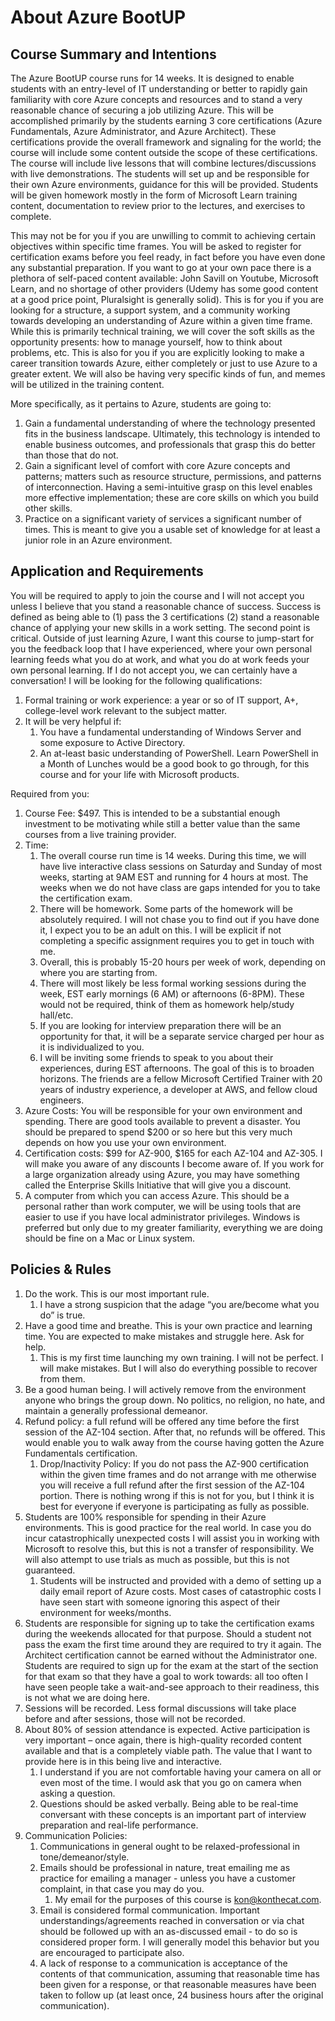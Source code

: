 # About Azure BootUP
## Course Summary and Intentions

The Azure BootUP course runs for 14 weeks. It is designed to enable students with an entry-level of IT understanding or better to rapidly gain familiarity with core Azure concepts and resources and to stand a very reasonable chance of securing a job utilizing Azure. This will be accomplished primarily by the students earning 3 core certifications (Azure Fundamentals, Azure Administrator, and Azure Architect). These certifications provide the overall framework and signaling for the world; the course will include some content outside the scope of these certifications. The course will include live lessons that will combine lectures/discussions with live demonstrations. The students will set up and be responsible for their own Azure environments, guidance for this will be provided. Students will be given homework mostly in the form of Microsoft Learn training content, documentation to review prior to the lectures, and exercises to complete.

This may not be for you if you are unwilling to commit to achieving certain objectives within specific time frames. You will be asked to register for certification exams before you feel ready, in fact before you have even done any substantial preparation. If you want to go at your own pace there is a plethora of self-paced content available: John Savill on Youtube, Microsoft Learn, and no shortage of other providers (Udemy has some good content at a good price point, Pluralsight is generally solid). 
This is for you if you are looking for a structure, a support system, and a community working towards developing an understanding of Azure within a given time frame. While this is primarily technical training, we will cover the soft skills as the opportunity presents: how to manage yourself, how to think about problems, etc. This is also for you if you are explicitly looking to make a career transition towards Azure, either completely or just to use Azure to a greater extent. We will also be having very specific kinds of fun, and memes will be utilized in the training content.

More specifically, as it pertains to Azure, students are going to: 
1.	Gain a fundamental understanding of where the technology presented fits in the business landscape. Ultimately, this technology is intended to enable business outcomes, and professionals that grasp this do better than those that do not. 
2.	Gain a significant level of comfort with core Azure concepts and patterns; matters such as resource structure, permissions, and patterns of interconnection. Having a semi-intuitive grasp on this level enables more effective implementation; these are core skills on which you build other skills. 
3.	Practice on a significant variety of services a significant number of times. This is meant to give you a usable set of knowledge for at least a junior role in an Azure environment.

## Application and Requirements
You will be required to apply to join the course and I will not accept you unless I believe that you stand a reasonable chance of success. Success is defined as being able to (1) pass the 3 certifications (2) stand a reasonable chance of applying your new skills in a work setting. The second point is critical. Outside of just learning Azure, I want this course to jump-start for you the feedback loop that I have experienced, where your own personal learning feeds what you do at work, and what you do at work feeds your own personal learning. If I do not accept you, we can certainly have a conversation!
I will be looking for the following qualifications:
1.	Formal training or work experience: a year or so of IT support, A+, college-level work relevant to the subject matter.
2.	It will be very helpful if: 
    1.	You have a fundamental understanding of Windows Server and some exposure to Active Directory. 
    2.	An at-least basic understanding of PowerShell. Learn PowerShell in a Month of Lunches would be a good book to go through, for this course and for your life with Microsoft products.

Required from you: 
1.	Course Fee: $497. This is intended to be a substantial enough investment to be motivating while still a better value than the same courses from a live training provider.
2.	Time:
    1.	The overall course run time is 14 weeks. During this time, we will have live interactive class sessions on Saturday and Sunday of most weeks, starting at 9AM EST and running for 4 hours at most. The weeks when we do not have class are gaps intended for you to take the certification exam.
    2.	There will be homework. Some parts of the homework will be absolutely required. I will not chase you to find out if you have done it, I expect you to be an adult on this. I will be explicit if not completing a specific assignment requires you to get in touch with me. 
    3.	Overall, this is probably 15-20 hours per week of work, depending on where you are starting from.
    4.	There will most likely be less formal working sessions during the week, EST early mornings (6 AM) or afternoons (6-8PM). These would not be required, think of them as homework help/study hall/etc. 
    5.	If you are looking for interview preparation there will be an opportunity for that, it will be a separate service charged per hour as it is individualized to you.
    6.  I will be inviting some friends to speak to you about their experiences, during EST afternoons. The goal of this is to broaden horizons. The friends are a fellow Microsoft Certified Trainer with 20 years of industry experience, a developer at AWS, and fellow cloud engineers.  
3.	Azure Costs: You will be responsible for your own environment and spending. There are good tools available to prevent a disaster. You should be prepared to spend $200 or so here but this very much depends on how you use your own environment.
4.	Certification costs: $99 for AZ-900, $165 for each AZ-104 and AZ-305. I will make you aware of any discounts I become aware of. If you work for a large organization already using Azure, you may have something called the Enterprise Skills Initiative that will give you a discount.
5.  A computer from which you can access Azure. This should be a personal rather than work computer, we will be using tools that are easier to use if you have local administrator privileges. Windows is preferred but only due to my greater familiarity, everything we are doing should be fine on a Mac or Linux system. 
 
## Policies & Rules
1.	Do the work. This is our most important rule.
    1.	I have a strong suspicion that the adage “you are/become what you do” is true.  
2.	Have a good time and breathe. This is your own practice and learning time. You are expected to make mistakes and struggle here. Ask for help. 
    1.	This is my first time launching my own training. I will not be perfect. I will make mistakes. But I will also do everything possible to recover from them. 
3.	Be a good human being. I will actively remove from the environment anyone who brings the group down. No politics, no religion, no hate, and maintain a generally professional demeanor. 
4.	Refund policy: a full refund will be offered any time before the first session of the AZ-104 section. After that, no refunds will be offered. This would enable you to walk away from the course having gotten the Azure Fundamentals certification. 
    1.	Drop/Inactivity Policy: If you do not pass the AZ-900 certification within the given time frames and do not arrange with me otherwise you will receive a full refund after the first session of the AZ-104 portion. There is nothing wrong if this is not for you, but I think it is best for everyone if everyone is participating as fully as possible. 
5.	Students are 100% responsible for spending in their Azure environments. This is good practice for the real world. In case you do incur catastrophically unexpected costs I will assist you in working with Microsoft to resolve this, but this is not a transfer of responsibility. We will also attempt to use trials as much as possible, but this is not guaranteed.
    1.	Students will be instructed and provided with a demo of setting up a daily email report of Azure costs. Most cases of catastrophic costs I have seen start with someone ignoring this aspect of their environment for weeks/months. 
6.	Students are responsible for signing up to take the certification exams during the weekends allocated for that purpose. Should a student not pass the exam the first time around they are required to try it again. The Architect certification cannot be earned without the Administrator one. Students are required to sign up for the exam at the start of the section for that exam so that they have a goal to work towards: all too often I have seen people take a wait-and-see approach to their readiness, this is not what we are doing here. 
7.	Sessions will be recorded. Less formal discussions will take place before and after sessions, those will not be recorded. 
8.	About 80% of session attendance is expected. Active participation is very important – once again, there is high-quality recorded content available and that is a completely viable path. The value that I want to provide here is in this being live and interactive. 
    1.	I understand if you are not comfortable having your camera on all or even most of the time. I would ask that you go on camera when asking a question. 
    2.	Questions should be asked verbally. Being able to be real-time conversant with these concepts is an important part of interview preparation and real-life performance.
9. Communication Policies:
    1. Communications in general ought to be relaxed-professional in tone/demeanor/style.
    2. Emails should be professional in nature, treat emailing me as practice for emailing a manager - unless you have a customer complaint, in that case you may do you.
        1. My email for the purposes of this course is kon@konthecat.com.
    3. Email is considered formal communication. Important understandings/agreements reached in conversation or via chat should be followed up with an as-discussed email - to do so is considered proper form. I will generally model this behavior but you are encouraged to participate also. 
    4. A lack of response to a communication is acceptance of the contents of that communication, assuming that reasonable time has been given for a response, or that reasonable measures have been taken to follow up (at least once, 24 business hours after the original communication). 